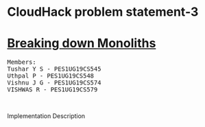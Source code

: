 # CloudHack problem statement-3
# <u>Breaking down Monoliths</u>
<pre>
Members:
Tushar Y S - PES1UG19CS545
Uthpal P - PES1UG19CS548
Vishnu J G - PES1UG19CS574
VISHWAS R - PES1UG19CS579
</pre><br/>
Implementation Description
